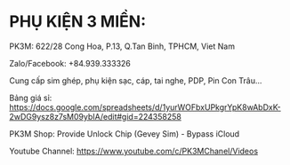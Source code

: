# PHỤ KIỆN 3 MIỀN: 

PK3M: 622/28 Cong Hoa, P.13, Q.Tan Binh, TPHCM, Viet Nam

Zalo/Facebook: +84.939.333326

Cung cấp sim ghép, phụ kiện sạc, cáp, tai nghe, PDP, Pin Con Trâu...

Bảng giá sỉ: https://docs.google.com/spreadsheets/d/1yurWOFbxUPkgrYpK8wAbDxK-2wDG9ysz8z7sM09ybIA/edit#gid=224358258

PK3M Shop: Provide Unlock Chip (Gevey Sim) - Bypass iCloud 

Youtube Channel: https://www.youtube.com/c/PK3MChanel/Videos
